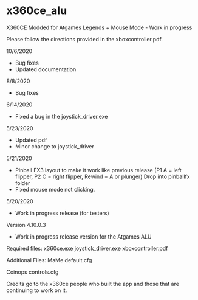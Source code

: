 # x360ce_alu
 
X360CE Modded for Atgames Legends + Mouse Mode - Work in progress

Please follow the directions provided in the xboxcontroller.pdf.

10/6/2020
 - Bug fixes
 - Updated documentation

8/8/2020
 - Bug fixes 

6/14/2020
 - Fixed a bug in the joystick_driver.exe

5/23/2020
 - Updated pdf
 - Minor change to joystick_driver

5/21/2020
 - Pinball FX3 layout to make it work like previous release (P1 A = left flipper, P2 C = right flipper, Rewind = A or plunger)
   Drop into pinballfx folder
 - Fixed mouse mode not clicking.


5/20/2020
 - Work in progress release (for testers)

Version 4.10.0.3
 - Work in progress release version for the Atgames ALU
 
 
 Required files:
 x360ce.exe
 joystick_driver.exe
 xboxcontroller.pdf


Additional Files:
MaMe
default.cfg

Coinops
controls.cfg


Credits go to the x360ce people who built the app and those that are continuing to work on it.
